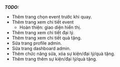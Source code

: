 _**TODO:**_
- Thêm trang chọn event trước khi quay.
- Thêm trang xem chi tiết event
    - Hoàn thiện: giao diện hiển thị.
- Thêm trang xem chi tiết đại lý.
- Thêm trang xem chi tiết quà tặng.
- Sửa trang profile admin.
- Sửa trang dashboard admin.
- Thêm chức năng sửa, xóa sự kiện/đại lý/quà tặng.
- Thêm trang thêm sự kiện/đại lý/quà tặng.